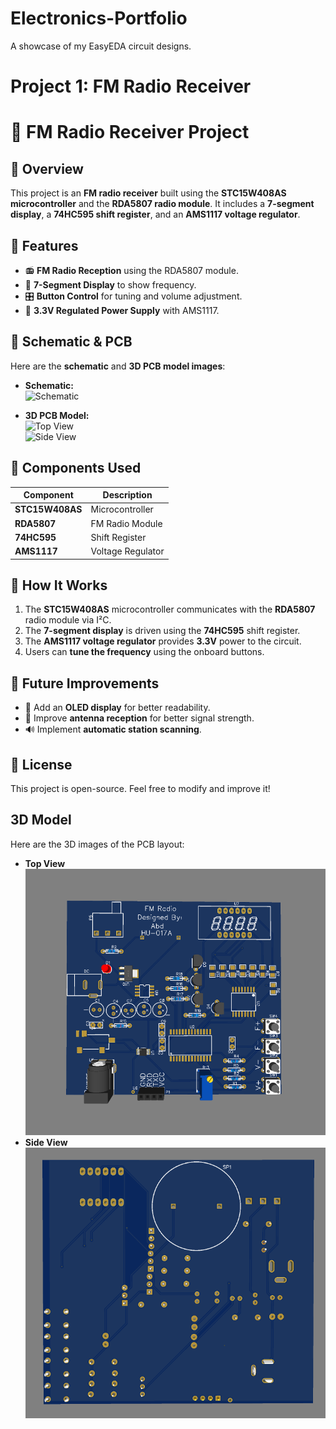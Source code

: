 # Electronics-Portfolio
A showcase of my EasyEDA circuit designs.
# Project 1: FM Radio Receiver
# 📡 FM Radio Receiver Project

## 🔹 Overview
This project is an **FM radio receiver** built using the **STC15W408AS microcontroller** and the **RDA5807 radio module**. It includes a **7-segment display**, a **74HC595 shift register**, and an **AMS1117 voltage regulator**.

## 🔹 Features
- 📻 **FM Radio Reception** using the RDA5807 module.  
- 🔢 **7-Segment Display** to show frequency.  
- 🎛️ **Button Control** for tuning and volume adjustment.  
- 🔋 **3.3V Regulated Power Supply** with AMS1117.  

## 🔹 Schematic & PCB
Here are the **schematic** and **3D PCB model images**:

- **Schematic:**  
  ![Schematic](./Images/radio_schematic.png)  

- **3D PCB Model:**  
  ![Top View](./Images/pcb_3d_top.png)  
  ![Side View](./Images/pcb_3d_side.png)  

## 🔹 Components Used
| Component | Description |
|-----------|------------|
| **STC15W408AS** | Microcontroller |
| **RDA5807** | FM Radio Module |
| **74HC595** | Shift Register |
| **AMS1117** | Voltage Regulator |

## 🔹 How It Works
1. The **STC15W408AS** microcontroller communicates with the **RDA5807** radio module via I²C.  
2. The **7-segment display** is driven using the **74HC595** shift register.  
3. The **AMS1117 voltage regulator** provides **3.3V** power to the circuit.  
4. Users can **tune the frequency** using the onboard buttons.  

## 🔹 Future Improvements
- 🔧 Add an **OLED display** for better readability.  
- 📶 Improve **antenna reception** for better signal strength.  
- 🔊 Implement **automatic station scanning**.  

## 🔹 License
This project is open-source. Feel free to modify and improve it!  

## 3D Model  
Here are the 3D images of the PCB layout:  

- **Top View**  
  ![Top View](Project1/Images/RF_Radio_Top.PNG)  
- **Side View**  
  ![Side View](Project1/Images/RF_Radio_side.PNG)  
